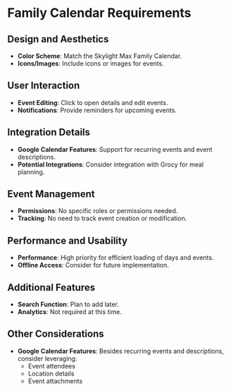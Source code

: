 # Family Calendar Requirements

## Design and Aesthetics

- **Color Scheme**: Match the Skylight Max Family Calendar.
- **Icons/Images**: Include icons or images for events.

## User Interaction

- **Event Editing**: Click to open details and edit events.
- **Notifications**: Provide reminders for upcoming events.

## Integration Details

- **Google Calendar Features**: Support for recurring events and event descriptions.
- **Potential Integrations**: Consider integration with Grocy for meal planning.

## Event Management

- **Permissions**: No specific roles or permissions needed.
- **Tracking**: No need to track event creation or modification.

## Performance and Usability

- **Performance**: High priority for efficient loading of days and events.
- **Offline Access**: Consider for future implementation.

## Additional Features

- **Search Function**: Plan to add later.
- **Analytics**: Not required at this time.

## Other Considerations

- **Google Calendar Features**: Besides recurring events and descriptions, consider leveraging:
  - Event attendees
  - Location details
  - Event attachments
